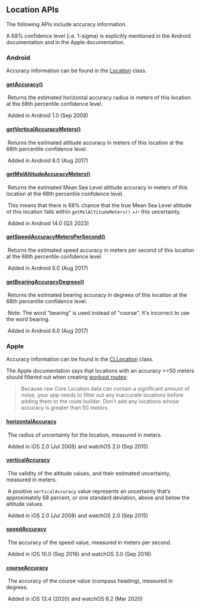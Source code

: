 ## Location APIs

The following APIs include accuracy information.

A 68% confidence level (i.e. 1-sigma) is explicitly mentioned in the Android documentation and in the Apple documentation.



### Android

Accuracy information can be found in the [Location](https://developer.android.com/reference/android/location/Location) class.

#### [getAccuracy()](https://developer.android.com/reference/android/location/Location#getAccuracy())

​	Returns the estimated horizontal accuracy radius in meters of this location at the 68th percentile confidence level.

​	Added in Android 1.0 (Sep 2008)

#### [getVerticalAccuracyMeters()](https://developer.android.com/reference/android/location/Location#getVerticalAccuracyMeters())

​	Returns the estimated altitude accuracy in meters of this location at the 68th percentile confidence level.

​	Added in Android 8.0 (Aug 2017)

#### [getMslAltitudeAccuracyMeters()](https://developer.android.com/reference/android/location/Location#getMslAltitudeAccuracyMeters())

​	Returns the estimated Mean Sea Level altitude accuracy in meters of this location at the 68th percentile confidence level.

​	This means that there is 68% chance that the true Mean Sea Level altitude of this location falls within `getMslAltitudeMeters()` +/- this uncertainty.

​	Added in Android 14.0 (Q3 2023)

#### [getSpeedAccuracyMetersPerSecond()](https://developer.android.com/reference/android/location/Location#getSpeedAccuracyMetersPerSecond())

​	Returns the estimated speed accuracy in meters per second of this location at the 68th percentile confidence level.

​	Added in Android 8.0 (Aug 2017)

#### [getBearingAccuracyDegrees()](https://developer.android.com/reference/android/location/Location#getBearingAccuracyDegrees())

​	Returns the estimated bearing accuracy in degrees of this location at the 68th percentile confidence level.

​	Note: The word "bearing" is used instead of "course". It's incorrect to use the word bearing.

​	Added in Android 8.0 (Aug 2017)



### Apple

Accuracy information can be found in the [CLLocation](https://developer.apple.com/documentation/corelocation/cllocation) class.

The Apple documentation says that locations with an accuracy >=50 meters should filtered out when creating [workout routes](https://developer.apple.com/documentation/healthkit/workouts_and_activity_rings/creating_a_workout_route#2955567):

> Because raw Core Location data can contain a significant amount of noise, your app needs to filter out any inaccurate locations before adding them to the route builder. Don't add any locations whose accuracy is greater than 50 meters.



#### [horizontalAccuracy](https://developer.apple.com/documentation/corelocation/cllocation/1423599-horizontalaccuracy)

​	The radius of uncertainty for the location, measured in meters.

​	Added in iOS 2.0 (Jul 2008) and watchOS 2.0 (Sep 2015)

#### [verticalAccuracy](https://developer.apple.com/documentation/corelocation/cllocation/1423550-verticalaccuracy)

​	The validity of the altitude values, and their estimated uncertainty, measured in meters.

​	A positive `verticalAccuracy` value represents an uncertainty that’s approximately 68 percent, or one standard deviation, above and below the altitude values.

​	Added in iOS 2.0 (Jul 2008) and watchOS 2.0 (Sep 2015)

#### [speedAccuracy](https://developer.apple.com/documentation/corelocation/cllocation/3524340-speedaccuracy)

​	The accuracy of the speed value, measured in meters per second.

​	Added in iOS 10.0 (Sep 2016) and watchOS 3.0 (Sep 2016)

#### [courseAccuracy](https://developer.apple.com/documentation/corelocation/cllocation/3524338-courseaccuracy)

​	The accuracy of the course value (compass heading), measured in degrees.

​	Added in iOS 13.4 (2020) and watchOS 6.2 (Mar 2020)

